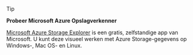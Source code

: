 > [!TIP]
> 
> **Probeer Microsoft Azure Opslagverkenner**
> 
> [Microsoft Azure Storage Explorer](../articles/vs-azure-tools-storage-manage-with-storage-explorer.md) is een gratis, zelfstandige app van Microsoft. U kunt deze visueel werken met Azure Storage-gegevens op Windows-, Mac OS- en Linux.
> 
> 


